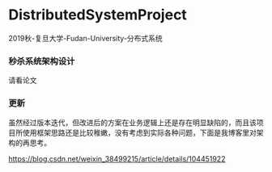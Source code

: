 # DistributedSystemProject
2019秋-复旦大学-Fudan-University-分布式系统

### 秒杀系统架构设计

请看论文

### 更新

虽然经过版本迭代，但改进后的方案在业务逻辑上还是存在明显缺陷的，而且该项目所使用框架思路还是比较稚嫩，没有考虑到实际各种问题，下面是我博客里对架构的再思考。

https://blog.csdn.net/weixin_38499215/article/details/104451922
